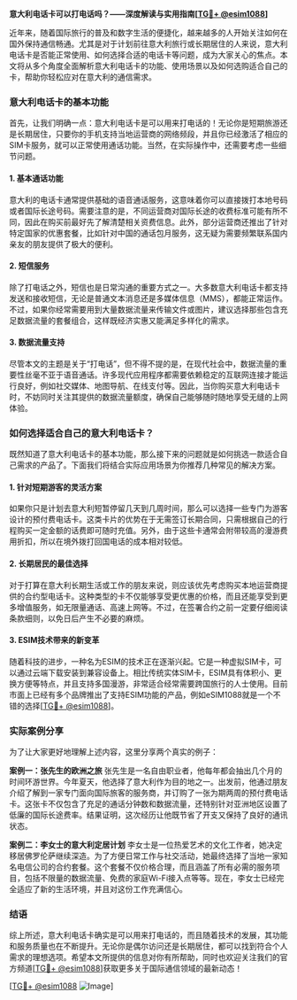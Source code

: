 **意大利电话卡可以打电话吗？——深度解读与实用指南[[TG💪+ @esim1088](https://t.me/s/esim1088)]**

近年来，随着国际旅行的普及和数字生活的便捷化，越来越多的人开始关注如何在国外保持通信畅通。尤其是对于计划前往意大利旅行或长期居住的人来说，意大利电话卡是否能正常使用、如何选择合适的电话卡等问题，成为大家关心的焦点。本文将从多个角度全面解析意大利电话卡的功能、使用场景以及如何选购适合自己的卡，帮助你轻松应对在意大利的通信需求。

### 意大利电话卡的基本功能

首先，让我们明确一点：意大利电话卡是可以用来打电话的！无论你是短期旅游还是长期居住，只要你的手机支持当地运营商的网络频段，并且你已经激活了相应的SIM卡服务，就可以正常使用通话功能。当然，在实际操作中，还需要考虑一些细节问题。

#### 1. 基本通话功能
意大利的电话卡通常提供基础的语音通话服务，这意味着你可以直接拨打本地号码或者国际长途号码。需要注意的是，不同运营商对国际长途的收费标准可能有所不同，因此在购买前最好先了解清楚相关资费信息。此外，部分运营商还推出了针对特定国家的优惠套餐，比如针对中国的通话包月服务，这无疑为需要频繁联系国内亲友的朋友提供了极大的便利。

#### 2. 短信服务
除了打电话之外，短信也是日常沟通的重要方式之一。大多数意大利电话卡都支持发送和接收短信，无论是普通文本消息还是多媒体信息（MMS），都能正常运作。不过，如果你经常需要用到大量数据流量来传输文件或图片，建议选择那些包含充足数据流量的套餐组合，这样既经济实惠又能满足多样化的需求。

#### 3. 数据流量支持
尽管本文的主题是关于“打电话”，但不得不提的是，在现代社会中，数据流量的重要性丝毫不亚于语音通话。许多现代应用程序都需要依赖稳定的互联网连接才能运行良好，例如社交媒体、地图导航、在线支付等。因此，当你购买意大利电话卡时，不妨同时关注其提供的数据流量额度，确保自己能够随时随地享受无缝的上网体验。

### 如何选择适合自己的意大利电话卡？

既然知道了意大利电话卡的基本功能，那么接下来的问题就是如何挑选一款适合自己需求的产品了。下面我们将结合实际应用场景为你推荐几种常见的解决方案。

#### 1. 针对短期游客的灵活方案
如果你只是计划去意大利短暂停留几天到几周时间，那么可以选择一些专门为游客设计的预付费电话卡。这类卡片的优势在于无需签订长期合同，只需根据自己的行程购买一定金额的话费即可随时充值。另外，由于这些卡通常会附带较高的漫游费用折扣，所以在境外拨打回国电话的成本相对较低。

#### 2. 长期居民的最佳选择
对于打算在意大利长期生活或工作的朋友来说，则应该优先考虑购买本地运营商提供的合约型电话卡。这种类型的卡不仅能够享受更优惠的价格，而且还能享受到更多增值服务，如无限量通话、高速上网等。不过，在签署合约之前一定要仔细阅读条款细则，以免日后产生不必要的麻烦。

#### 3. ESIM技术带来的新变革
随着科技的进步，一种名为ESIM的技术正在逐渐兴起。它是一种虚拟SIM卡，可以通过云端下载安装到兼容设备上。相比传统实体SIM卡，ESIM具有体积小、更换方便等特点，并且支持多国漫游，非常适合经常需要跨国旅行的人士使用。目前市面上已经有多个品牌推出了支持ESIM功能的产品，例如eSIM1088就是一个不错的选择[[TG💪+ @esim1088](https://t.me/s/esim1088)]。

### 实际案例分享

为了让大家更好地理解上述内容，这里分享两个真实的例子：

**案例一：张先生的欧洲之旅**
张先生是一名自由职业者，他每年都会抽出几个月的时间环游世界。今年夏天，他选择了意大利作为目的地之一。出发前，他通过朋友介绍了解到一家专门面向国际旅客的服务商，并订购了一张为期两周的预付费电话卡。这张卡不仅包含了充足的通话分钟数和数据流量，还特别针对亚洲地区设置了低廉的国际长途费率。结果证明，这次经历让他既节省了开支又保持了良好的通讯状态。

**案例二：李女士的意大利定居计划**
李女士是一位热爱艺术的文化工作者，她决定移居佛罗伦萨继续深造。为了方便日常工作与社交活动，她最终选择了当地一家知名电信公司的合约套餐。这个套餐不仅价格合理，而且涵盖了所有必需的服务项目，包括不限量的数据流量、免费的家庭Wi-Fi接入点等等。现在，李女士已经完全适应了新的生活环境，并且对这份工作充满信心。

### 结语

综上所述，意大利电话卡确实是可以用来打电话的，而且随着技术的发展，其功能和服务质量也在不断提升。无论你是偶尔访问还是长期居住，都可以找到符合个人需求的理想选项。希望本文所提供的信息对你有所帮助，同时也欢迎关注我们的官方频道[[TG💪+ @esim1088](https://t.me/s/esim1088)]获取更多关于国际通信领域的最新动态！

[[TG💪+ @esim1088](https://t.me/s/esim1088) ![Image](https://i.postimg.cc/4NQfJmqS/Snipaste-2025-05-13-00-14-12.png)]